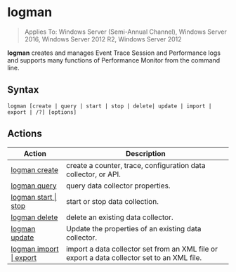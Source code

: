 # logman

>Applies To: Windows Server (Semi-Annual Channel), Windows Server 2016, Windows Server 2012 R2, Windows Server 2012

**logman** creates and manages Event Trace Session and Performance logs and supports many functions of Performance Monitor from the command line.
## Syntax
```
logman [create | query | start | stop | delete| update | import | export | /?] [options]
```
## Actions
|Action|Description|
|-----|--------|
|[logman create](logman-create.md)|create a counter, trace, configuration data collector, or API.|
|[logman query](logman-query.md)|query data collector properties.|
|[logman start &#124; stop](logman-start-stop.md)|start or stop data collection.|
|[logman delete](logman-delete.md)|delete an existing data collector.|
|[logman update](logman-update.md)|Update the properties of an existing data collector.|
|[logman import &#124; export](logman-import-export.md)|import a data collector set from an XML file or export a data collector set to an XML file.|
